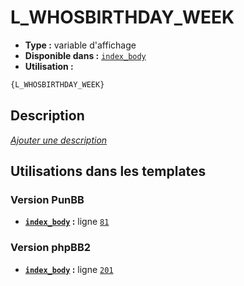 # L_WHOSBIRTHDAY_WEEK
* __Type :__ variable d'affichage
* __Disponible dans :__ [`index_body`](../tpl/var/index_body.md#readme)
* __Utilisation :__

```html
{L_WHOSBIRTHDAY_WEEK}
```

## Description
[*Ajouter une description*](https://fa-tvars.appspot.com/var/L_WHOSBIRTHDAY_WEEK)

## Utilisations dans les templates

### Version PunBB
* __[`index_body`](../tpl/var/index_body.md#readme) :__ ligne [`81`](../tpl/src/punbb/index_body.tpl#L81)

### Version phpBB2
* __[`index_body`](../tpl/var/index_body.md#readme) :__ ligne [`201`](../tpl/src/subsilver/index_body.tpl#L201)